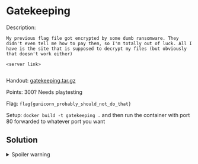 # Gatekeeping

Description:

```
My previous flag file got encrypted by some dumb ransomware. They didn't even tell me how to pay them, so I'm totally out of luck. All I have is the site that is supposed to decrypt my files (but obviously that doesn't work either)

<server link>
 
```

Handout: [gatekeeping.tar.gz](gatekeeping.tar.gz)

Points: 300? Needs playtesting

Flag: `flag{gunicorn_probably_should_not_do_that}`

Setup: `docker build -t gatekeeping .` and then run the container with port 80 forwarded to whatever port you want

## Solution

<details>
  <summary>Spoiler warning</summary>
  














































































  <!--Spoilers! [8;41;31m/-->
  The WSGI protocol has a few special environmental variables it uses to control things like base path. `SCRIPT_NAME` will act as the base of the path: the WSGI app will only get values after it. Usually these variables are loaded from the environment, but gunicorn will actually load `SCRIPT_NAME` from the request headers.

  We can abuse this fact to modify our request path after nginx has approved it. By requesting `/asdf/admin/key` with `SCRIPT_NAME: asdf/`, the app will actually request `/admin/key`. However nginx only checks for the `/admin` at the start, so the request is allowed.

  Using thing we can get the encryption key and decrypt the flag
  <!--[0m/-->
</details>
